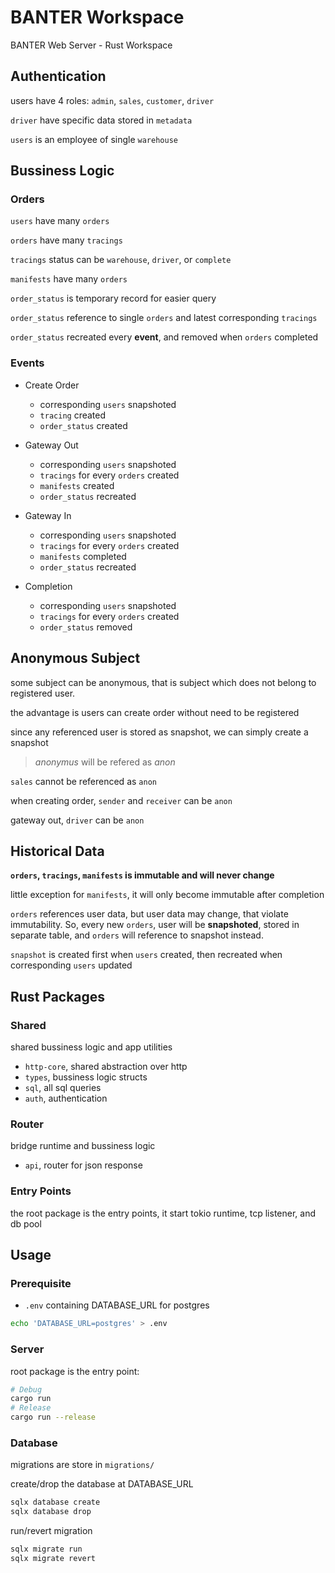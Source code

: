 # BANTER Workspace

BANTER Web Server - Rust Workspace

## Authentication

users have 4 roles: `admin`, `sales`, `customer`, `driver`

`driver` have specific data stored in `metadata`

`users` is an employee of single `warehouse`

## Bussiness Logic

### Orders

`users` have many `orders`

`orders` have many `tracings`

`tracings` status can be `warehouse`, `driver`, or `complete`

`manifests` have many `orders`

`order_status` is temporary record for easier query

`order_status` reference to single `orders` and latest corresponding `tracings`

`order_status` recreated every **event**, and removed when `orders` completed

### Events

- Create Order
    - corresponding `users` snapshoted
    - `tracing` created
    - `order_status` created

- Gateway Out
    - corresponding `users` snapshoted
    - `tracings` for every `orders` created
    - `manifests` created
    - `order_status` recreated

- Gateway In
    - corresponding `users` snapshoted
    - `tracings` for every `orders` created
    - `manifests` completed
    - `order_status` recreated

- Completion
    - corresponding `users` snapshoted
    - `tracings` for every `orders` created
    - `order_status` removed

## Anonymous Subject

some subject can be anonymous, that is subject which does not belong
to registered user.

the advantage is users can create order without need to be registered

since any referenced user is stored as snapshot,
we can simply create a snapshot

> *anonymus* will be refered as *anon*

`sales` cannot be referenced as `anon`

when creating order, `sender` and `receiver` can be `anon`

gateway out, `driver` can be `anon`

## Historical Data

**`orders`, `tracings`, `manifests` is immutable and will never change**

little exception for `manifests`, it will only become immutable
after completion

`orders` references user data, but user data may change, that violate
immutability. So, every new `orders`, user will be **snapshoted**, stored
in separate table, and `orders` will reference to snapshot instead.

`snapshot` is created first when `users` created, then recreated
when corresponding `users` updated

## Rust Packages

### Shared

shared bussiness logic and app utilities

- `http-core`, shared abstraction over http
- `types`, bussiness logic structs
- `sql`, all sql queries
- `auth`, authentication

### Router

bridge runtime and bussiness logic

- `api`, router for json response

### Entry Points

the root package is the entry points, it start
tokio runtime, tcp listener, and db pool

## Usage

### Prerequisite

- `.env` containing DATABASE_URL for postgres

```bash
echo 'DATABASE_URL=postgres' > .env
```

### Server

root package is the entry point:

```bash
# Debug
cargo run
# Release
cargo run --release
```

### Database

migrations are store in `migrations/`

create/drop the database at DATABASE_URL

```bash
sqlx database create
sqlx database drop
```

run/revert migration

```bash
sqlx migrate run
sqlx migrate revert
```

